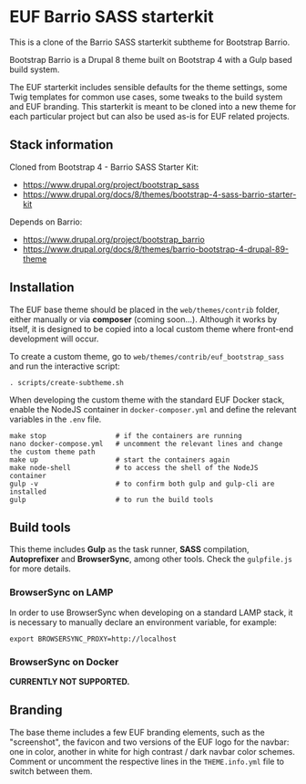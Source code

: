 # EUF Barrio SASS starterkit

This is a clone of the Barrio SASS starterkit subtheme for Bootstrap Barrio.

Bootstrap Barrio is a Drupal 8 theme built on Bootstrap 4 with a Gulp based build system.

The EUF starterkit includes sensible defaults for the theme settings, some Twig templates for common use cases, some tweaks to the build system and EUF branding. This starterkit is meant to be cloned into a new theme for each particular project but can also be used as-is for EUF related projects.

## Stack information

Cloned from Bootstrap 4 - Barrio SASS Starter Kit:

  - https://www.drupal.org/project/bootstrap_sass
  - https://www.drupal.org/docs/8/themes/bootstrap-4-sass-barrio-starter-kit

Depends on Barrio:

  - https://www.drupal.org/project/bootstrap_barrio
  - https://www.drupal.org/docs/8/themes/barrio-bootstrap-4-drupal-89-theme

## Installation

The EUF base theme should be placed in the `web/themes/contrib` folder, either manually or via **composer** (coming soon...). Although it works by itself, it is designed to be copied into a local custom theme where front-end development will occur.

To create a custom theme, go to `web/themes/contrib/euf_bootstrap_sass` and run the interactive script:

    . scripts/create-subtheme.sh

When developing the custom theme with the standard EUF Docker stack, enable the NodeJS container in `docker-composer.yml` and define the relevant variables in the `.env` file.

    make stop                 # if the containers are running
    nano docker-compose.yml   # uncomment the relevant lines and change the custom theme path
    make up                   # start the containers again
    make node-shell           # to access the shell of the NodeJS container
    gulp -v                   # to confirm both gulp and gulp-cli are installed
    gulp                      # to run the build tools

## Build tools

This theme includes **Gulp** as the task runner, **SASS** compilation, **Autoprefixer** and **BrowserSync**, among other tools. Check the `gulpfile.js` for more details.

### BrowserSync on LAMP

In order to use BrowserSync when developing on a standard LAMP stack, it is necessary to manually declare an environment variable, for example:

    export BROWSERSYNC_PROXY=http://localhost

### BrowserSync on Docker

**CURRENTLY NOT SUPPORTED.**

## Branding

The base theme includes a few EUF branding elements, such as the "screenshot", the favicon and two versions of the EUF logo for the navbar: one in color, another in white for high contrast / dark navbar color schemes. Comment or uncomment the respective lines in the `THEME.info.yml` file to switch between them.
